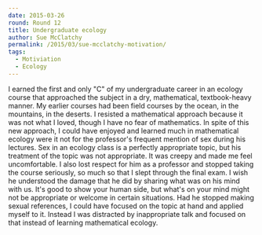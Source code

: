 ```yaml
---
date: 2015-03-26
round: Round 12
title: Undergraduate ecology
author: Sue McClatchy
permalink: /2015/03/sue-mcclatchy-motivation/
tags:
  - Motiviation
  - Ecology
---
```


I earned the first and only "C" of my undergraduate career in an ecology course that
approached the subject in a dry, mathematical, textbook-heavy manner. My earlier 
courses had been field courses by the ocean, in the mountains, in the deserts. I 
resisted a mathematical approach because it was not what I loved, though I have no
fear of mathematics. In spite of this new approach, I could have enjoyed and learned
much in mathematical ecology were it not for the professor's frequent mention of sex
during his lectures. Sex in an ecology class is a perfectly appropriate topic, but 
his treatment of the topic was not appropriate. It was creepy and made me feel 
uncomfortable. I also lost respect for him as a professor and stopped taking the course
seriously, so much so that I slept through the final exam.
I wish he understood the damage that he did by sharing what was on his mind with us.
It's good to show your human side, but what's on your mind might not be appropriate
or welcome in certain situations. Had he stopped making sexual references, I could have
focused on the topic at hand and applied myself to it. Instead I was distracted by
inappropriate talk and focused on that instead of learning mathematical ecology.